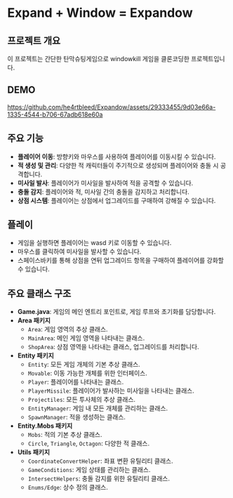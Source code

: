 # Expand + Window = Expandow

## 프로젝트 개요
이 프로젝트는 간단한 탄막슈팅게임으로 windowkill 게임을 클론코딩한 프로젝트입니다.

## DEMO
https://github.com/he4rtbleed/Expandow/assets/29333455/9d03e66a-1335-4544-b706-67adb618e60a


## 주요 기능
- **플레이어 이동**: 방향키와 마우스를 사용하여 플레이어를 이동시킬 수 있습니다.
- **적 생성 및 관리**: 다양한 적 캐릭터들이 주기적으로 생성되며 플레이어와 충돌 시 공격합니다.
- **미사일 발사**: 플레이어가 미사일을 발사하여 적을 공격할 수 있습니다.
- **충돌 감지**: 플레이어와 적, 미사일 간의 충돌을 감지하고 처리합니다.
- **상점 시스템**: 플레이어는 상점에서 업그레이드를 구매하여 강해질 수 있습니다.

## 플레이
- 게임을 실행하면 플레이어는 wasd 키로 이동할 수 있습니다.
- 마우스를 클릭하여 미사일을 발사할 수 있습니다.
- 스페이스바키를 통해 상점을 연뒤 업그레이드 항목을 구매하여 플레이어를 강화할 수 있습니다.

## 주요 클래스 구조
- **Game.java**: 게임의 메인 엔트리 포인트로, 게임 루프와 초기화를 담당합니다.
- **Area 패키지**
  - `Area`: 게임 영역의 추상 클래스.
  - `MainArea`: 메인 게임 영역을 나타내는 클래스.
  - `ShopArea`: 상점 영역을 나타내는 클래스, 업그레이드를 처리합니다.
- **Entity 패키지**
  - `Entity`: 모든 게임 개체의 기본 추상 클래스.
  - `Movable`: 이동 가능한 개체를 위한 인터페이스.
  - `Player`: 플레이어를 나타내는 클래스.
  - `PlayerMissile`: 플레이어가 발사하는 미사일을 나타내는 클래스.
  - `Projectiles`: 모든 투사체의 추상 클래스.
  - `EntityManager`: 게임 내 모든 개체를 관리하는 클래스.
  - `SpawnManager`: 적을 생성하는 클래스.
- **Entity.Mobs 패키지**
  - `Mobs`: 적의 기본 추상 클래스.
  - `Circle`, `Triangle`, `Octagon`: 다양한 적 클래스.
- **Utils 패키지**
  - `CoordinateConvertHelper`: 좌표 변환 유틸리티 클래스.
  - `GameConditions`: 게임 상태를 관리하는 클래스.
  - `IntersectHelpers`: 충돌 감지를 위한 유틸리티 클래스.
  - `Enums/Edge`: 상수 정의 클래스.
